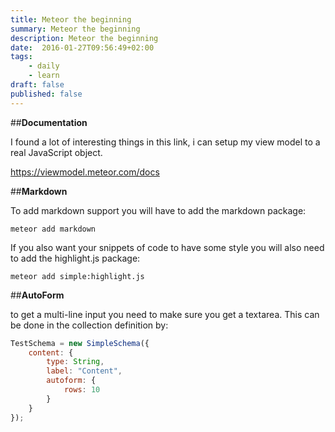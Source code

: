 ```yaml
---
title: Meteor the beginning
summary: Meteor the beginning
description: Meteor the beginning
date:  2016-01-27T09:56:49+02:00
tags: 
    - daily
    - learn
draft: false
published: false
---
```


##**Documentation**

I found a lot of interesting things in this link, i can setup my view model to a real JavaScript object.

https://viewmodel.meteor.com/docs

##**Markdown**

To add markdown support you will have to add the markdown package:

```
meteor add markdown
```

If you also want your snippets of code to have some style you will also need to add the highlight.js package:

```
meteor add simple:highlight.js
```

##**AutoForm**

to get a multi-line input you need to make sure you get a textarea. This can be done in the collection definition by:
```js
TestSchema = new SimpleSchema({
    content: {
        type: String,
        label: "Content",
        autoform: {
            rows: 10
        }
    }
});
```
